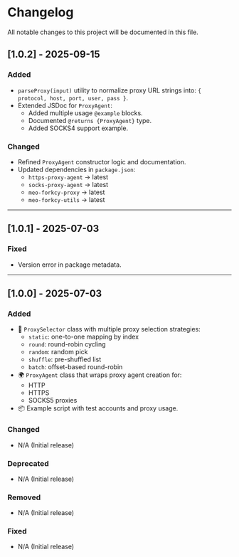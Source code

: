 # Changelog

All notable changes to this project will be documented in this file.

## [1.0.2] - 2025-09-15

### Added

- `parseProxy(input)` utility to normalize proxy URL strings into:
  `{ protocol, host, port, user, pass }`.
- Extended JSDoc for `ProxyAgent`:
  - Added multiple usage `@example` blocks.
  - Documented `@returns {ProxyAgent}` type.
  - Added SOCKS4 support example.

### Changed

- Refined `ProxyAgent` constructor logic and documentation.
- Updated dependencies in `package.json`:
  - `https-proxy-agent` → latest
  - `socks-proxy-agent` → latest
  - `meo-forkcy-proxy` → latest
  - `meo-forkcy-utils` → latest

---

## [1.0.1] - 2025-07-03

### Fixed

- Version error in package metadata.

---

## [1.0.0] - 2025-07-03

### Added

- 🧭 `ProxySelector` class with multiple proxy selection strategies:
  - `static`: one-to-one mapping by index
  - `round`: round-robin cycling
  - `random`: random pick
  - `shuffle`: pre-shuffled list
  - `batch`: offset-based round-robin
- 🌍 `ProxyAgent` class that wraps proxy agent creation for:
  - HTTP
  - HTTPS
  - SOCKS5 proxies
- 📦 Example script with test accounts and proxy usage.

### Changed

- N/A (Initial release)

### Deprecated

- N/A (Initial release)

### Removed

- N/A (Initial release)

### Fixed

- N/A (Initial release)
